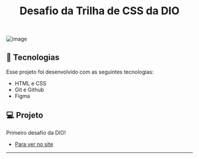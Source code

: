 <h1 align="center"> Desafio da Trilha de CSS da DIO </h1>

<br>

![image](https://user-images.githubusercontent.com/55519539/183538055-6cce606c-7d1d-4d15-a4be-ffeb5b37c956.png)

## 🚀 Tecnologias

Esse projeto foi desenvolvido com as seguintes tecnologias:

- HTML e CSS
- Git e Github
- Figma

## 💻 Projeto
Primeiro desafio da DIO!
- [Para ver no site](https://lupyeah.github.io/trilha-css-desafio/)
---
